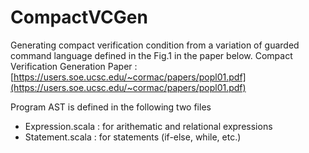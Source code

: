 # CompactVCGen

Generating compact verification condition from a variation of guarded command language defined in the Fig.1 in the paper below.
Compact Verification Generation Paper : [https://users.soe.ucsc.edu/~cormac/papers/popl01.pdf](https://users.soe.ucsc.edu/~cormac/papers/popl01.pdf)

Program AST is defined in the following two files
- Expression.scala : for arithematic and relational expressions
- Statement.scala : for statements (if-else, while, etc.)
